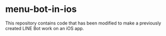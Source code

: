 # menu-bot-in-ios
This repository contains code that has been modified to make a previously created LINE Bot work on an iOS app.
